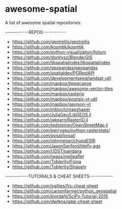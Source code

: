 # awesome-spatial

A list of awesome spatial repositories. 

------------REPOS------------
* https://github.com/geotrellis/geotrellis
* https://github.com/kosmtik/kosmtik
* https://github.com/python-visualization/folium
* https://github.com/domlysz/BlenderGIS
* https://github.com/libspatialindex/libspatialindex
* https://github.com/geopandas/geopandas
* https://github.com/spatialdev/PGRestAPI
* https://github.com/developmentseed/landsat-util
* https://github.com/mapbox/tippecanoe
* https://github.com/mapbox/awesome-vector-tiles
* https://github.com/mapbox/rasterio
* https://github.com/mapbox/postgis-vt-util
* https://github.com/mapbox/geojson-vt
* https://github.com/mbloch/mapshaper
* https://github.com/JuliaGeo/LibGEOS.jl
* https://github.com/wkearn/RasterIO.jl
* https://github.com/tedsteiner/OpenStreetMap.jl
* https://github.com/perrygeo/python-rasterstats/
* https://github.com/pysal/pysal/
* https://github.com/johnjreiser/chupaESRI
* https://github.com/JasonSanford/tileify-ags
* https://github.com/UDST/pandana
* https://github.com/jwass/mplleaflet
* https://github.com/Toblerity/Fiona
* https://github.com/Toblerity/Shapely

------------TUTORIALS & CHEAT SHEETS------------
* https://github.com/sgillies/frs-cheat-sheet
* https://github.com/carsonfarmer/python_geospatial
* https://github.com/kjordahl/SciPy-Tutorial-2015
* https://github.com/dwtkns/gdal-cheat-sheet

